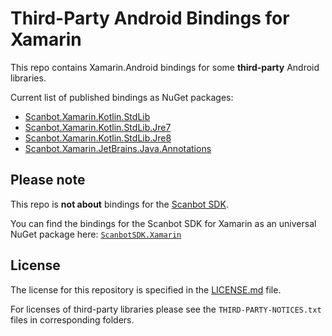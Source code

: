 # Third-Party Android Bindings for Xamarin

This repo contains Xamarin.Android bindings for some **third-party** Android libraries.

Current list of published bindings as NuGet packages:
- [Scanbot.Xamarin.Kotlin.StdLib](https://www.nuget.org/packages/Scanbot.Xamarin.Kotlin.StdLib/)
- [Scanbot.Xamarin.Kotlin.StdLib.Jre7](https://www.nuget.org/packages/Scanbot.Xamarin.Kotlin.StdLib.Jre7/)
- [Scanbot.Xamarin.Kotlin.StdLib.Jre8](https://www.nuget.org/packages/Scanbot.Xamarin.Kotlin.StdLib.Jre8/)
- [Scanbot.Xamarin.JetBrains.Java.Annotations](https://www.nuget.org/packages/Scanbot.Xamarin.JetBrains.Java.Annotations/)


## Please note

This repo is **not about** bindings for the [Scanbot SDK](https://scanbot.io/sdk.html).

You can find the bindings for the Scanbot SDK for Xamarin as an universal NuGet package here: [`ScanbotSDK.Xamarin`](https://www.nuget.org/packages/ScanbotSDK.Xamarin/)


## License

The license for this repository is specified in the [LICENSE.md](LICENSE.md) file.

For licenses of third-party libraries please see the `THIRD-PARTY-NOTICES.txt` files in corresponding folders.
